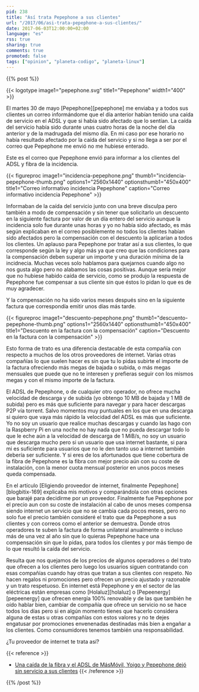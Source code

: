 ```yaml
---
pid: 238
title: "Así trata Pepephone a sus clientes"
url: "/2017/06/asi-trata-pepephone-a-sus-clientes/"
date: 2017-06-03T12:00:00+02:00
language: "es"
rss: true
sharing: true
comments: true
promoted: false
tags: ["opinion", "planeta-codigo", "planeta-linux"]
---
```


{{% post %}}

{{< logotype image1="pepephone.svg" title1="Pepephone" width1="400" >}}

El martes 30 de mayo [Pepephone][pepephone] me enviaba y a todos sus clientes un correo informándome que el día anterior habían tenido una caída de servicio en el ADSL y que si había sido afectado que lo sentían. La caída del servicio había sido durante unas cuatro horas de la noche del día anterior y de la madrugada del mismo día. En mi caso por ese horario no había resultado afectado por la caída del servicio y si no llega a ser por el correo que Pepephone me envió no me hubiese enterado.

Este es el correo que Pepephone envió para informar a los clientes del ADSL y fibra de la incidencia.

{{< figureproc
    image1="incidencia-pepephone.png" thumb1="incidencia-pepephone-thumb.png" options1="2560x1440" optionsthumb1="450x400" title1="Correo informativo incidencia Pepephone"
    caption="Correo informativo incidencia Pepephone" >}}

Informaban de la caída del servicio junto con una breve disculpa pero también a modo de compensación y sin tener que solicitarlo un descuento en la siguiente factura por valor de un día entero del servicio aunque la incidencia solo fue durante unas horas y yo no había sido afectado, es más según explicaban en el correo posiblemente no todos los clientes habían sido afectados pero la compensación con el descuento la aplicarían a todos los clientes. Un aplauso para Pepephone por tratar así a sus clientes, lo que corresponde según la ley y algo más ya que creo que las condiciones para la compensación deben superar un importe y una duración mínima de la incidnecia. Muchas veces solo hablamos para quejarnos cuando algo no nos gusta algo pero no alabamos las cosas positivas. Aunque sería mejor que no hubiese habido caída de servicio, como se produjo la respuesta de Pepephone fue compensar a sus cliente sin que éstos lo pidan lo que es de muy agradecer.

Y la compensación no ha sido varios meses después sino en la siguiente factura que correspondía emitir unos días más tarde.

{{< figureproc
    image1="descuento-pepephone.png" thumb1="descuento-pepephone-thumb.png" options1="2560x1440" optionsthumb1="450x400" title1="Descuento en la factura con la compensación"
    caption="Descuento en la factura con la compensación" >}}

Esto forma de trato es una diferencia destacable de esta compañía con respecto a muchos de los otros proveedores de internet. Varias otras compañías lo que suelen hacer es sin que tu lo pidas subirte el importe de la factura ofreciendo más megas de bajada o subida, o más megas mensuales que puede que no te interesen y prefieras seguir con los mismos megas y con el mismo importe de la factura.

El ADSL de Pepephone, o de cualquier otro operador, no ofrece mucha velocidad de descarga y de subida (yo obtengo 10 MB de bajada y 1 MB de subida) pero es más que suficiente para navegar y para hacer descargas P2P vía torrent. Salvo momentos muy puntuales en los que en una descarga si quiero que vaya más rápido la velocidad del ADSL es más que suficiente. Yo no soy un usuario que realice muchas descargas y cuando las hago con la Raspberry Pi en una noche no hay nada que no pueda descargar todo lo que le eche aún a la velocidad de descarga de 1 MiB/s, no soy un usuario que descarga mucho pero si un usuario que usa internet bastante, si para mi es suficiente para usuarios que no le den tanto uso a internet también debería ser suficiente. Y si eres de los afortunados que tiene cobertura de la fibra de Pepephone es la fibra con mejor precio aún con su coste de instalación, con la menor cuota mensual posterior en unos pocos meses queda compensada.

En el artículo [Eligiendo proveedor de internet, finalmente Pepephone][blogbitix-169] explicaba mis motivos y comparándola con otras opciones que barajé para decidirme por un proveedor. Finalmente fue Pepephone por el precio aun con su coste de instalación al cabo de unos meses compensa siendo internet un servicio que no se cambia cada pocos meses, pero no solo fue el precio también consideré el trato que da Pepephone a sus clientes y con correos como el anterior se demuestra. Donde otros operadores te suben la factura de forma unilateral anualmente o incluso más de una vez al año sin que lo quieras Pepephone hace una compensación sin que lo pidas, para todos los clientes y por más tiempo de lo que resultó la caída del servicio.

Resulta que nos quejamos de los precios de algunos operadores o del trato que ofrecen a los clientes pero luego los usuarios siguen contratando con esas compañías cuando hay otras que tratan a sus clientes con respeto. No hacen regalos ni promociones pero ofrecen un precio ajustado y razonable y un trato respetuoso. En internet está Pepephone y en el sector de las eléctricas están empresas como [Holaluz][holaluz] o [Pepeenergy][pepeenergy] que ofrecen energía 100% renovable y de las que también he oído hablar bien, cambiar de compañía que ofrece un servicio no se hace todos los días pero si en algún momento tienes que hacerlo considera alguna de estas u otras compañías con estos valores y no te dejes engatusar por promociones envenenadas destinadas más bien a engañar a los clientes. Como consumidores tenemos también una responsabilidad.

¿Tu proveedor de internet te trata así?

{{< reference >}}
* [Una caída de la fibra y el ADSL de MásMóvil, Yoigo y Pepephone dejó sin servicio a sus clientes](https://www.adslzone.net/2017/05/31/una-caida-de-la-fibra-y-el-adsl-de-masmovil-yoigo-y-pepephone-dejo-sin-servicio-sus-clientes/)
{{< /reference >}}

{{% /post %}}
